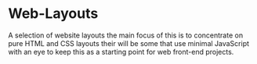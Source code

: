 # Web-Layouts

A selection of website layouts the main focus of this is to concentrate on pure HTML and CSS layouts
their will be some that use minimal JavaScript with an eye to keep this as a starting point for web
front-end projects.
